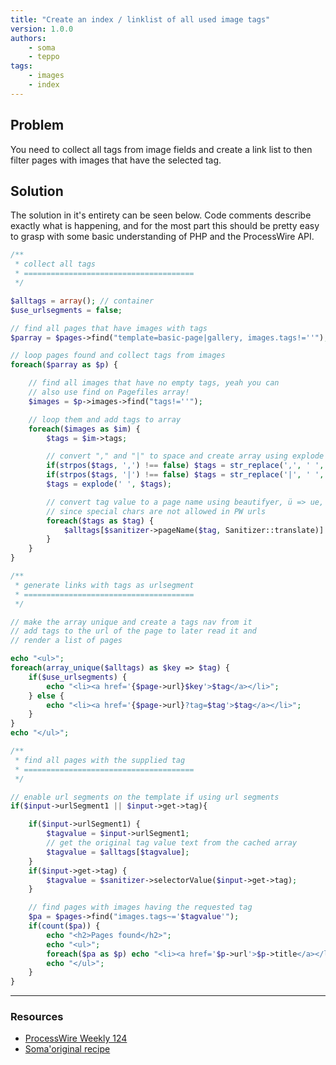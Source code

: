 ```yaml
---
title: "Create an index / linklist of all used image tags"
version: 1.0.0
authors:
    - soma
    - teppo
tags:
    - images
    - index
---
```


## Problem

You need to collect all tags from image fields and create a link list to then filter pages with images that have the selected tag.

## Solution

The solution in it's entirety can be seen below. Code comments describe exactly what is happening, and for the most part this should be pretty easy to grasp with some basic understanding of PHP and the ProcessWire API.

```php
/**
 * collect all tags
 * ======================================
 */

$alltags = array(); // container
$use_urlsegments = false;

// find all pages that have images with tags
$parray = $pages->find("template=basic-page|gallery, images.tags!=''");

// loop pages found and collect tags from images
foreach($parray as $p) {

    // find all images that have no empty tags, yeah you can
    // also use find on Pagefiles array!
    $images = $p->images->find("tags!=''");

    // loop them and add tags to array
    foreach($images as $im) {
        $tags = $im->tags;

        // convert "," and "|" to space and create array using explode
        if(strpos($tags, ',') !== false) $tags = str_replace(',', ' ', $tags);
        if(strpos($tags, '|') !== false) $tags = str_replace('|', ' ', $tags);
        $tags = explode(' ', $tags);

        // convert tag value to a page name using beautifyer, ü => ue, ö => oe
        // since special chars are not allowed in PW urls
        foreach($tags as $tag) {
            $alltags[$sanitizer->pageName($tag, Sanitizer::translate)] = $tag;
        }
    }
}

/**
 * generate links with tags as urlsegment
 * ======================================
 */

// make the array unique and create a tags nav from it
// add tags to the url of the page to later read it and
// render a list of pages

echo "<ul>";
foreach(array_unique($alltags) as $key => $tag) {
    if($use_urlsegments) {
        echo "<li><a href='{$page->url}$key'>$tag</a></li>";
    } else {
        echo "<li><a href='{$page->url}?tag=$tag'>$tag</a></li>";
    }
}
echo "</ul>";

/**
 * find all pages with the supplied tag
 * ======================================
 */

// enable url segments on the template if using url segments
if($input->urlSegment1 || $input->get->tag){

    if($input->urlSegment1) {
        $tagvalue = $input->urlSegment1;
        // get the original tag value text from the cached array
        $tagvalue = $alltags[$tagvalue];
    }
    if($input->get->tag) {
        $tagvalue = $sanitizer->selectorValue($input->get->tag);
    }

    // find pages with images having the requested tag
    $pa = $pages->find("images.tags~='$tagvalue'");
    if(count($pa)) {
        echo "<h2>Pages found</h2>";
        echo "<ul>";
        foreach($pa as $p) echo "<li><a href='$p->url'>$p->title</a></li>";
        echo "</ul>";
    }
}
```

---

### Resources

-   [ProcessWire Weekly 124](https://weekly.pw/issue/124/)
-   [Soma'original recipe](https://gist.github.com/somatonic/5808897)
